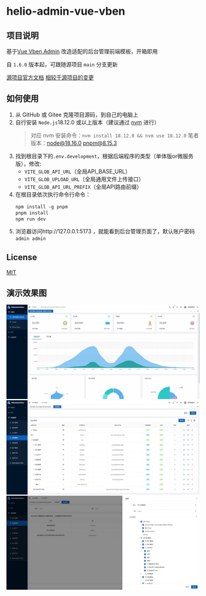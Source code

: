 # helio-admin-vue-vben

## 项目说明
基于[Vue Vben Admin](https://github.com/anncwb/vue-vben-admin/) 改造适配的后台管理前端模板，开箱即用

自 `1.6.0` 版本起，可跟随源项目 `main` 分支更新

[源项目官方文档](https://doc.vvbin.cn/)
[相较于源项目的变更](CHANGELOG_HELIO.md)


## 如何使用

1. 从 GitHub 或 Gitee 克隆项目源码，到自己的电脑上
2. 自行安装 `Node.js`18.12.0 或以上版本（建议通过 [nvm](https://www.runoob.com/w3cnote/nvm-manager-node-versions.html) 进行）
    > 对应 nvm 安装命令：`nvm install 18.12.0 && nvm use 18.12.0`
    > 笔者版本：node@18.16.0 pnpm@8.15.3
3. 找到根目录下的`.env.development`，根据后端程序的类型（单体版or微服务版），修改:
    - `VITE_GLOB_API_URL`（全局API_BASE_URL）
    - `VITE_GLOB_UPLOAD_URL`（全局通用文件上传接口）
    - `VITE_GLOB_API_URL_PREFIX`（全局API路由前缀）
4. 在根目录依次执行命令行命令：
    ```
    npm install -g pnpm
    pnpm install
    npm run dev
    ```
5. 浏览器访问http://127.0.0.1:5173 ，就能看到后台管理页面了，默认账户密码`admin admin`


## License
[MIT](./LICENSE)


## 演示效果图
![](.readme_static/helio-admin-vue-vben-1.JPG)
![](.readme_static/helio-admin-vue-vben-2.JPG)
![](.readme_static/helio-admin-vue-vben-3.JPG)
